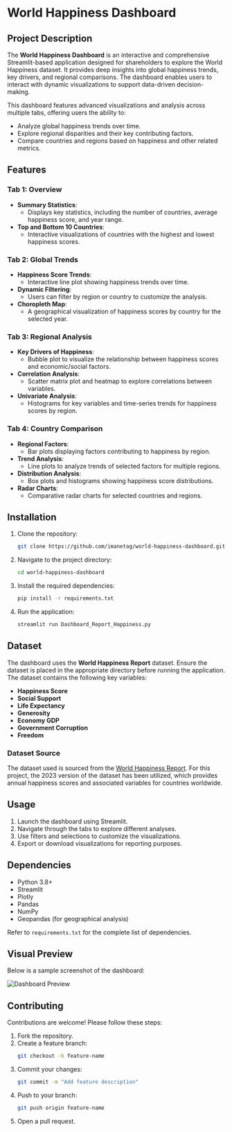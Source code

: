 # World Happiness Dashboard

## Project Description

The **World Happiness Dashboard** is an interactive and comprehensive Streamlit-based application designed for shareholders to explore the World Happiness dataset. It provides deep insights into global happiness trends, key drivers, and regional comparisons. The dashboard enables users to interact with dynamic visualizations to support data-driven decision-making.

This dashboard features advanced visualizations and analysis across multiple tabs, offering users the ability to:

- Analyze global happiness trends over time.
- Explore regional disparities and their key contributing factors.
- Compare countries and regions based on happiness and other related metrics.

## Features

### Tab 1: Overview

- **Summary Statistics**:
  - Displays key statistics, including the number of countries, average happiness score, and year range.
- **Top and Bottom 10 Countries**:
  - Interactive visualizations of countries with the highest and lowest happiness scores.

### Tab 2: Global Trends

- **Happiness Score Trends**:
  - Interactive line plot showing happiness trends over time.
- **Dynamic Filtering**:
  - Users can filter by region or country to customize the analysis.
- **Choropleth Map**:
  - A geographical visualization of happiness scores by country for the selected year.

### Tab 3: Regional Analysis

- **Key Drivers of Happiness**:
  - Bubble plot to visualize the relationship between happiness scores and economic/social factors.
- **Correlation Analysis**:
  - Scatter matrix plot and heatmap to explore correlations between variables.
- **Univariate Analysis**:
  - Histograms for key variables and time-series trends for happiness scores by region.

### Tab 4: Country Comparison

- **Regional Factors**:
  - Bar plots displaying factors contributing to happiness by region.
- **Trend Analysis**:
  - Line plots to analyze trends of selected factors for multiple regions.
- **Distribution Analysis**:
  - Box plots and histograms showing happiness score distributions.
- **Radar Charts**:
  - Comparative radar charts for selected countries and regions.

## Installation

1. Clone the repository:

   ```bash
   git clone https://github.com/imanetag/world-happiness-dashboard.git
   ```

2. Navigate to the project directory:

   ```bash
   cd world-happiness-dashboard
   ```

3. Install the required dependencies:

   ```bash
   pip install -r requirements.txt
   ```

4. Run the application:

   ```bash
   streamlit run Dashboard_Report_Happiness.py 
   ```

## Dataset

The dashboard uses the **World Happiness Report** dataset. Ensure the dataset is placed in the appropriate directory before running the application. The dataset contains the following key variables:

- **Happiness Score**
- **Social Support**
- **Life Expectancy**
- **Generosity**
- **Economy GDP**
- **Government Corruption**
- **Freedom**

### Dataset Source
The dataset used is sourced from the [World Happiness Report](https://worldhappiness.report/). For this project, the 2023 version of the dataset has been utilized, which provides annual happiness scores and associated variables for countries worldwide.

## Usage

1. Launch the dashboard using Streamlit.
2. Navigate through the tabs to explore different analyses.
3. Use filters and selections to customize the visualizations.
4. Export or download visualizations for reporting purposes.

## Dependencies

- Python 3.8+
- Streamlit
- Plotly
- Pandas
- NumPy
- Geopandas (for geographical analysis)

Refer to `requirements.txt` for the complete list of dependencies.

## Visual Preview

Below is a sample screenshot of the dashboard:

![Dashboard Preview](preview.png)


## Contributing

Contributions are welcome! Please follow these steps:

1. Fork the repository.
2. Create a feature branch:
   ```bash
   git checkout -b feature-name
   ```
3. Commit your changes:
   ```bash
   git commit -m "Add feature description"
   ```
4. Push to your branch:
   ```bash
   git push origin feature-name
   ```
5. Open a pull request.

